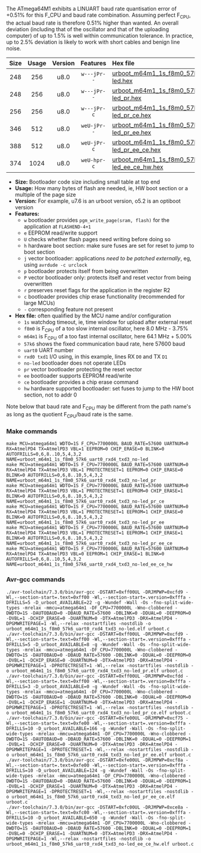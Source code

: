 The ATmega64M1 exhibits a LINUART baud rate quantisation error of +0.51% for this F_CPU and baud rate combination. Assuming perfect F<sub>CPU</sub>, the actual baud rate is therefore 0.51% higher than wanted. An overall deviation (including that of the oscillator and that of the uploading computer) of up to 1.5% is well within communication tolerance. In practice, up to 2.5% deviation is likely to work with short cables and benign line noise.

|Size|Usage|Version|Features|Hex file|
|:-:|:-:|:-:|:-:|:--|
|248|256|u8.0|`w---jPr--`|[urboot_m64m1_1s_f8m0_57k6_uart0_rxd4_txd3_no-led.hex](https://raw.githubusercontent.com/stefanrueger/urboot.hex/main/mcus/atmega64m1/watchdog_1_s/internal_oscillator_f-3.75%25/%2B8m000000_hz/%2B%2B57k6_baud/uart0_rxd4_txd3/no-led/urboot_m64m1_1s_f8m0_57k6_uart0_rxd4_txd3_no-led.hex)|
|248|256|u8.0|`w---jPr--`|[urboot_m64m1_1s_f8m0_57k6_uart0_rxd4_txd3_no-led_pr.hex](https://raw.githubusercontent.com/stefanrueger/urboot.hex/main/mcus/atmega64m1/watchdog_1_s/internal_oscillator_f-3.75%25/%2B8m000000_hz/%2B%2B57k6_baud/uart0_rxd4_txd3/no-led/urboot_m64m1_1s_f8m0_57k6_uart0_rxd4_txd3_no-led_pr.hex)|
|256|256|u8.0|`w---jPr-c`|[urboot_m64m1_1s_f8m0_57k6_uart0_rxd4_txd3_no-led_pr_ce.hex](https://raw.githubusercontent.com/stefanrueger/urboot.hex/main/mcus/atmega64m1/watchdog_1_s/internal_oscillator_f-3.75%25/%2B8m000000_hz/%2B%2B57k6_baud/uart0_rxd4_txd3/no-led/urboot_m64m1_1s_f8m0_57k6_uart0_rxd4_txd3_no-led_pr_ce.hex)|
|346|512|u8.0|`weU-jPr--`|[urboot_m64m1_1s_f8m0_57k6_uart0_rxd4_txd3_no-led_pr_ee.hex](https://raw.githubusercontent.com/stefanrueger/urboot.hex/main/mcus/atmega64m1/watchdog_1_s/internal_oscillator_f-3.75%25/%2B8m000000_hz/%2B%2B57k6_baud/uart0_rxd4_txd3/no-led/urboot_m64m1_1s_f8m0_57k6_uart0_rxd4_txd3_no-led_pr_ee.hex)|
|388|512|u8.0|`weU-jPr-c`|[urboot_m64m1_1s_f8m0_57k6_uart0_rxd4_txd3_no-led_pr_ee_ce.hex](https://raw.githubusercontent.com/stefanrueger/urboot.hex/main/mcus/atmega64m1/watchdog_1_s/internal_oscillator_f-3.75%25/%2B8m000000_hz/%2B%2B57k6_baud/uart0_rxd4_txd3/no-led/urboot_m64m1_1s_f8m0_57k6_uart0_rxd4_txd3_no-led_pr_ee_ce.hex)|
|374|1024|u8.0|`weU-hpr-c`|[urboot_m64m1_1s_f8m0_57k6_uart0_rxd4_txd3_no-led_ee_ce_hw.hex](https://raw.githubusercontent.com/stefanrueger/urboot.hex/main/mcus/atmega64m1/watchdog_1_s/internal_oscillator_f-3.75%25/%2B8m000000_hz/%2B%2B57k6_baud/uart0_rxd4_txd3/no-led/urboot_m64m1_1s_f8m0_57k6_uart0_rxd4_txd3_no-led_ee_ce_hw.hex)|

- **Size:** Bootloader code size including small table at top end
- **Usage:** How many bytes of flash are needed, ie, HW boot section or a multiple of the page size
- **Version:** For example, u7.6 is an urboot version, o5.2 is an optiboot version
- **Features:**
  + `w` bootloader provides `pgm_write_page(sram, flash)` for the application at `FLASHEND-4+1`
  + `e` EEPROM read/write support
  + `U` checks whether flash pages need writing before doing so
  + `h` hardware boot section: make sure fuses are set for reset to jump to boot section
  + `j` vector bootloader: applications *need to be patched externally*, eg, using `avrdude -c urclock`
  + `p` bootloader protects itself from being overwritten
  + `P` vector bootloader only: protects itself and reset vector from being overwritten
  + `r` preserves reset flags for the application in the register R2
  + `c` bootloader provides chip erase functionality (recommended for large MCUs)
  + `-` corresponding feature not present
- **Hex file:** often qualified by the MCU name and/or configuration
  + `1s` watchdog timeout, ie, time window for upload after external reset
  + `f8m0` is F<sub>CPU</sub> of a too slow internal oscillator, here 8.0 MHz - 3.75%
  + `m64m1` is F<sub>CPU</sub> of a too fast internal oscillator, here 64.1 MHz + 5.00%
  + `57k6` shows the fixed communication baud rate, here 57600 baud
  + `uart0` UART number
  + `rxd0 txd1` I/O using, in this example, lines RX `D0` and TX `D1`
  + `no-led` bootloader does not operate LEDs
  + `pr` vector bootloader protecting the reset vector
  + `ee` bootloader supports EEPROM read/write
  + `ce` bootloader provides a chip erase command
  + `hw` hardware supported bootloader: set fuses to jump to the HW boot section, not to addr 0


Note below that baud rate and F<sub>CPU</sub> may be different from the path name's as long as the quotient F<sub>CPU</sub>/baud rate is the same.

### Make commands
```
make MCU=atmega64m1 WDTO=1S F_CPU=7700000L BAUD_RATE=57600 UARTNUM=0 RX=AtmelPD4 TX=AtmelPD3 VBL=1 EEPROM=0 CHIP_ERASE=0 BLINK=0 AUTOFRILLS=0,6,8..10,5,4,3,2 NAME=urboot_m64m1_1s_f8m0_57k6_uart0_rxd4_txd3_no-led
make MCU=atmega64m1 WDTO=1S F_CPU=7700000L BAUD_RATE=57600 UARTNUM=0 RX=AtmelPD4 TX=AtmelPD3 VBL=1 PROTECTRESET=1 EEPROM=0 CHIP_ERASE=0 BLINK=0 AUTOFRILLS=0,6,8..10,5,4,3,2 NAME=urboot_m64m1_1s_f8m0_57k6_uart0_rxd4_txd3_no-led_pr
make MCU=atmega64m1 WDTO=1S F_CPU=7700000L BAUD_RATE=57600 UARTNUM=0 RX=AtmelPD4 TX=AtmelPD3 VBL=1 PROTECTRESET=1 EEPROM=0 CHIP_ERASE=1 BLINK=0 AUTOFRILLS=0,6,8..10,5,4,3,2 NAME=urboot_m64m1_1s_f8m0_57k6_uart0_rxd4_txd3_no-led_pr_ce
make MCU=atmega64m1 WDTO=1S F_CPU=7700000L BAUD_RATE=57600 UARTNUM=0 RX=AtmelPD4 TX=AtmelPD3 VBL=1 PROTECTRESET=1 EEPROM=1 CHIP_ERASE=0 BLINK=0 AUTOFRILLS=0,6,8..10,5,4,3,2 NAME=urboot_m64m1_1s_f8m0_57k6_uart0_rxd4_txd3_no-led_pr_ee
make MCU=atmega64m1 WDTO=1S F_CPU=7700000L BAUD_RATE=57600 UARTNUM=0 RX=AtmelPD4 TX=AtmelPD3 VBL=1 PROTECTRESET=1 EEPROM=1 CHIP_ERASE=1 BLINK=0 AUTOFRILLS=0,6,8..10,5,4,3,2 NAME=urboot_m64m1_1s_f8m0_57k6_uart0_rxd4_txd3_no-led_pr_ee_ce
make MCU=atmega64m1 WDTO=1S F_CPU=7700000L BAUD_RATE=57600 UARTNUM=0 RX=AtmelPD4 TX=AtmelPD3 VBL=0 EEPROM=1 CHIP_ERASE=1 BLINK=0 AUTOFRILLS=0,6,8..10,5,4,3,2 NAME=urboot_m64m1_1s_f8m0_57k6_uart0_rxd4_txd3_no-led_ee_ce_hw
```

### Avr-gcc commands
```
./avr-toolchain/7.3.0/bin/avr-gcc -DSTART=0xff00UL -DRJMPWP=0xcfd9 -Wl,--section-start=.text=0xff00 -Wl,--section-start=.version=0xfffa -DFRILLS=5 -D_urboot_AVAILABLE=22 -g -Wundef -Wall -Os -fno-split-wide-types -mrelax -mmcu=atmega64m1 -DF_CPU=7700000L -Wno-clobbered -DWDTO=1S -DAUTOBAUD=0 -DBAUD_RATE=57600 -DBLINK=0 -DDUAL=0 -DEEPROM=0 -DVBL=1 -DCHIP_ERASE=0 -DUARTNUM=0 -DTX=AtmelPD3 -DRX=AtmelPD4 -DPGMWRITEPAGE=1 -Wl,--relax -nostartfiles -nostdlib -o urboot_m64m1_1s_f8m0_57k6_uart0_rxd4_txd3_no-led.elf urboot.c
./avr-toolchain/7.3.0/bin/avr-gcc -DSTART=0xff00UL -DRJMPWP=0xcfd9 -Wl,--section-start=.text=0xff00 -Wl,--section-start=.version=0xfffa -DFRILLS=5 -D_urboot_AVAILABLE=8 -g -Wundef -Wall -Os -fno-split-wide-types -mrelax -mmcu=atmega64m1 -DF_CPU=7700000L -Wno-clobbered -DWDTO=1S -DAUTOBAUD=0 -DBAUD_RATE=57600 -DBLINK=0 -DDUAL=0 -DEEPROM=0 -DVBL=1 -DCHIP_ERASE=0 -DUARTNUM=0 -DTX=AtmelPD3 -DRX=AtmelPD4 -DPGMWRITEPAGE=1 -DPROTECTRESET=1 -Wl,--relax -nostartfiles -nostdlib -o urboot_m64m1_1s_f8m0_57k6_uart0_rxd4_txd3_no-led_pr.elf urboot.c
./avr-toolchain/7.3.0/bin/avr-gcc -DSTART=0xff00UL -DRJMPWP=0xcfdd -Wl,--section-start=.text=0xff00 -Wl,--section-start=.version=0xfffa -DFRILLS=3 -D_urboot_AVAILABLE=0 -g -Wundef -Wall -Os -fno-split-wide-types -mrelax -mmcu=atmega64m1 -DF_CPU=7700000L -Wno-clobbered -DWDTO=1S -DAUTOBAUD=0 -DBAUD_RATE=57600 -DBLINK=0 -DDUAL=0 -DEEPROM=0 -DVBL=1 -DCHIP_ERASE=1 -DUARTNUM=0 -DTX=AtmelPD3 -DRX=AtmelPD4 -DPGMWRITEPAGE=1 -DPROTECTRESET=1 -Wl,--relax -nostartfiles -nostdlib -o urboot_m64m1_1s_f8m0_57k6_uart0_rxd4_txd3_no-led_pr_ce.elf urboot.c
./avr-toolchain/7.3.0/bin/avr-gcc -DSTART=0xfe00UL -DRJMPWP=0xcf75 -Wl,--section-start=.text=0xfe00 -Wl,--section-start=.version=0xfffa -DFRILLS=10 -D_urboot_AVAILABLE=166 -g -Wundef -Wall -Os -fno-split-wide-types -mrelax -mmcu=atmega64m1 -DF_CPU=7700000L -Wno-clobbered -DWDTO=1S -DAUTOBAUD=0 -DBAUD_RATE=57600 -DBLINK=0 -DDUAL=0 -DEEPROM=1 -DVBL=1 -DCHIP_ERASE=0 -DUARTNUM=0 -DTX=AtmelPD3 -DRX=AtmelPD4 -DPGMWRITEPAGE=1 -DPROTECTRESET=1 -Wl,--relax -nostartfiles -nostdlib -o urboot_m64m1_1s_f8m0_57k6_uart0_rxd4_txd3_no-led_pr_ee.elf urboot.c
./avr-toolchain/7.3.0/bin/avr-gcc -DSTART=0xfe00UL -DRJMPWP=0xcf8a -Wl,--section-start=.text=0xfe00 -Wl,--section-start=.version=0xfffa -DFRILLS=10 -D_urboot_AVAILABLE=124 -g -Wundef -Wall -Os -fno-split-wide-types -mrelax -mmcu=atmega64m1 -DF_CPU=7700000L -Wno-clobbered -DWDTO=1S -DAUTOBAUD=0 -DBAUD_RATE=57600 -DBLINK=0 -DDUAL=0 -DEEPROM=1 -DVBL=1 -DCHIP_ERASE=1 -DUARTNUM=0 -DTX=AtmelPD3 -DRX=AtmelPD4 -DPGMWRITEPAGE=1 -DPROTECTRESET=1 -Wl,--relax -nostartfiles -nostdlib -o urboot_m64m1_1s_f8m0_57k6_uart0_rxd4_txd3_no-led_pr_ee_ce.elf urboot.c
./avr-toolchain/7.3.0/bin/avr-gcc -DSTART=0xfc00UL -DRJMPWP=0xce8a -Wl,--section-start=.text=0xfc00 -Wl,--section-start=.version=0xfffa -DFRILLS=10 -D_urboot_AVAILABLE=650 -g -Wundef -Wall -Os -fno-split-wide-types -mrelax -mmcu=atmega64m1 -DF_CPU=7700000L -Wno-clobbered -DWDTO=1S -DAUTOBAUD=0 -DBAUD_RATE=57600 -DBLINK=0 -DDUAL=0 -DEEPROM=1 -DVBL=0 -DCHIP_ERASE=1 -DUARTNUM=0 -DTX=AtmelPD3 -DRX=AtmelPD4 -DPGMWRITEPAGE=1 -Wl,--relax -nostartfiles -nostdlib -o urboot_m64m1_1s_f8m0_57k6_uart0_rxd4_txd3_no-led_ee_ce_hw.elf urboot.c
```

